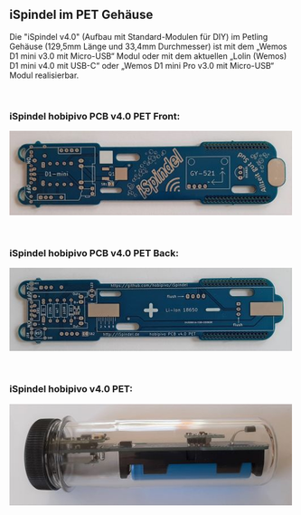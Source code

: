 ## iSpindel im PET Gehäuse

Die "iSpindel v4.0" (Aufbau mit Standard-Modulen für DIY) im Petling Gehäuse (129,5mm Länge und 33,4mm Durchmesser) ist mit dem „Wemos D1 mini v3.0 mit Micro-USB“ Modul oder mit dem aktuellen „Lolin (Wemos) D1 mini v4.0 mit USB-C“ oder „Wemos D1 mini Pro v3.0 mit Micro-USB“ Modul realisierbar.

&nbsp;

### iSpindel hobipivo PCB v4.0 PET Front:

![Text](https://github.com/hobipivo/iSpindel/blob/main/-img/iSpindel_PCB-v4.0-PET_Front-500.jpg "Bild")

&nbsp;

### iSpindel hobipivo PCB v4.0 PET Back:

![Text](https://github.com/hobipivo/iSpindel/blob/main/-img/iSpindel_PCB-v4.0-PET_Back-500.jpg "Bild")

&nbsp;

### iSpindel hobipivo v4.0 PET:

![Text](https://github.com/hobipivo/iSpindel/blob/main/-img/iSpindel_hobipivo-v4.0-PET-500.jpg "Bild")



